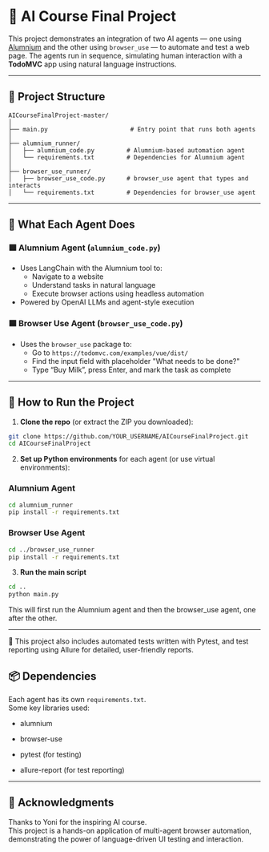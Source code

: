 # 📘 AI Course Final Project

This project demonstrates an integration of two AI agents — one using [Alumnium](https://github.com/langchain-ai/alumnium) and the other using `browser_use` — 
to automate and test a web page. The agents run in sequence, simulating human interaction with a **TodoMVC** app using natural language instructions.

---

## 🚀 Project Structure

```
AICourseFinalProject-master/
│
├── main.py                       # Entry point that runs both agents
│
├── alumnium_runner/
│   ├── alumnium_code.py         # Alumnium-based automation agent
│   └── requirements.txt         # Dependencies for Alumnium agent
│
├── browser_use_runner/
│   ├── browser_use_code.py      # browser_use agent that types and interacts
│   └── requirements.txt         # Dependencies for browser_use agent
```

---

## 🤖 What Each Agent Does

### 🟪 Alumnium Agent (`alumnium_code.py`)
- Uses LangChain with the Alumnium tool to:
  - Navigate to a website
  - Understand tasks in natural language
  - Execute browser actions using headless automation
- Powered by OpenAI LLMs and agent-style execution

### 🟦 Browser Use Agent (`browser_use_code.py`)
- Uses the `browser_use` package to:
  - Go to `https://todomvc.com/examples/vue/dist/`
  - Find the input field with placeholder "What needs to be done?"
  - Type “Buy Milk”, press Enter, and mark the task as complete

---

## 🧪 How to Run the Project

1. **Clone the repo** (or extract the ZIP you downloaded):

```bash
git clone https://github.com/YOUR_USERNAME/AICourseFinalProject.git
cd AICourseFinalProject
```

2. **Set up Python environments** for each agent (or use virtual environments):

### Alumnium Agent
```bash
cd alumnium_runner
pip install -r requirements.txt
```

### Browser Use Agent
```bash
cd ../browser_use_runner
pip install -r requirements.txt
```

3. **Run the main script**
```bash
cd ..
python main.py
```

This will first run the Alumnium agent and then the browser_use agent, one after the other.

---

🧪 This project also includes automated tests written with Pytest, and test reporting using Allure for detailed, user-friendly reports.


## 📦 Dependencies

Each agent has its own `requirements.txt`.  
Some key libraries used:

- alumnium

- browser-use

- pytest (for testing)

- allure-report (for test reporting)
---

## 🙏 Acknowledgments

Thanks to Yoni for the inspiring AI course.  
This project is a hands-on application of multi-agent browser automation, demonstrating the power of language-driven UI testing and interaction.
